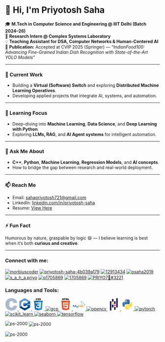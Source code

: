 # 👋 Hi, I'm Priyotosh Saha  

🎓 **M.Tech in Computer Science and Engineering @ IIIT Delhi (Batch 2024–26)**  
🔬 **Research Intern @ Complex Systems Laboratory**  
💡 **Teaching Assistant for DSA, Computer Networks & Human-Centered AI**  
📘 **Publication:** Accepted at CVIP 2025 (Springer) — *“IndianFood100: Advancing Fine-Grained Indian Dish Recognition with State-of-the-Art YOLO Models”*

---

### 🔭 Current Work
- Building a **Virtual (Software) Switch** and exploring **Distributed Machine Learning Operatives**.
- Developing applied projects that integrate AI, systems, and automation.

---

### 🌱 Learning Focus
- Deep-diving into **Machine Learning**, **Data Science**, and **Deep Learning with Python**.
- Exploring **LLMs, RAG**, and **AI Agent systems** for intelligent automation.

---

### 💬 Ask Me About
- **C++**, **Python**, **Machine Learning**, **Regression Models**, and **AI concepts**.
- How to bridge the gap between research and real-world deployment.

---

### 📫 Reach Me
- Email: [sahapriyotosh721@gmail.com](mailto:sahapriyotosh721@gmail.com)  
- LinkedIn: [linkedin.com/in/priyotosh-saha](https://linkedin.com/in/priyotosh-saha)  
- Resume: [View Here]([https://drive.google.com/file/d/1qn9mmCXFQ5F3ehy7FeQgriSmHh2SLTC-/view?usp=drive_link])

---

### ⚡ Fun Fact
Humorous by nature, graspable by logic 😄 — I believe learning is best when it’s both **curious and creative**.

---


<h3 align="left">Connect with me:</h3>
<p align="left">
<a href="https://twitter.com/morbiuscoder" target="blank"><img align="center" src="https://raw.githubusercontent.com/rahuldkjain/github-profile-readme-generator/master/src/images/icons/Social/twitter.svg" alt="morbiuscoder" height="30" width="40" /></a>
<a href="https://linkedin.com/in/priyotosh-saha-4b039a179" target="blank"><img align="center" src="https://raw.githubusercontent.com/rahuldkjain/github-profile-readme-generator/master/src/images/icons/Social/linked-in-alt.svg" alt="priyotosh-saha-4b039a179" height="30" width="40" /></a>
<a href="https://stackoverflow.com/users/12913434" target="blank"><img align="center" src="https://raw.githubusercontent.com/rahuldkjain/github-profile-readme-generator/master/src/images/icons/Social/stack-overflow.svg" alt="12913434" height="30" width="40" /></a>
<a href="https://kaggle.com/psaha2019" target="blank"><img align="center" src="https://raw.githubusercontent.com/rahuldkjain/github-profile-readme-generator/master/src/images/icons/Social/kaggle.svg" alt="psaha2019" height="30" width="40" /></a>
<a href="https://instagram.com/s_a_h_a.priyo" target="blank"><img align="center" src="https://raw.githubusercontent.com/rahuldkjain/github-profile-readme-generator/master/src/images/icons/Social/instagram.svg" alt="s_a_h_a.priyo" height="30" width="40" /></a>
<a href="https://www.hackerrank.com/p1705869" target="blank"><img align="center" src="https://raw.githubusercontent.com/rahuldkjain/github-profile-readme-generator/master/src/images/icons/Social/hackerrank.svg" alt="p1705869" height="30" width="40" /></a>
<a href="https://www.leetcode.com/1705869" target="blank"><img align="center" src="https://raw.githubusercontent.com/rahuldkjain/github-profile-readme-generator/master/src/images/icons/Social/leet-code.svg" alt="1705869" height="30" width="40" /></a>
<a href="https://discord.gg/PRIYO7🦁#3221" target="blank"><img align="center" src="https://raw.githubusercontent.com/rahuldkjain/github-profile-readme-generator/master/src/images/icons/Social/discord.svg" alt="PRIYO7🦁#3221" height="30" width="40" /></a>
</p>

<h3 align="left">Languages and Tools:</h3>
<p align="left"> <a href="https://www.cprogramming.com/" target="_blank" rel="noreferrer"> <img src="https://raw.githubusercontent.com/devicons/devicon/master/icons/c/c-original.svg" alt="c" width="40" height="40"/> </a> <a href="https://www.w3schools.com/cpp/" target="_blank" rel="noreferrer"> <img src="https://raw.githubusercontent.com/devicons/devicon/master/icons/cplusplus/cplusplus-original.svg" alt="cplusplus" width="40" height="40"/> </a> <a href="https://www.w3schools.com/css/" target="_blank" rel="noreferrer"> <img src="https://raw.githubusercontent.com/devicons/devicon/master/icons/css3/css3-original-wordmark.svg" alt="css3" width="40" height="40"/> </a> <a href="https://cloud.google.com" target="_blank" rel="noreferrer"> <img src="https://www.vectorlogo.zone/logos/google_cloud/google_cloud-icon.svg" alt="gcp" width="40" height="40"/> </a> <a href="https://www.w3.org/html/" target="_blank" rel="noreferrer"> <img src="https://raw.githubusercontent.com/devicons/devicon/master/icons/html5/html5-original-wordmark.svg" alt="html5" width="40" height="40"/> </a> <a href="https://www.mysql.com/" target="_blank" rel="noreferrer"> <img src="https://raw.githubusercontent.com/devicons/devicon/master/icons/mysql/mysql-original-wordmark.svg" alt="mysql" width="40" height="40"/> </a> <a href="https://opencv.org/" target="_blank" rel="noreferrer"> <img src="https://www.vectorlogo.zone/logos/opencv/opencv-icon.svg" alt="opencv" width="40" height="40"/> </a> <a href="https://pandas.pydata.org/" target="_blank" rel="noreferrer"> <img src="https://raw.githubusercontent.com/devicons/devicon/2ae2a900d2f041da66e950e4d48052658d850630/icons/pandas/pandas-original.svg" alt="pandas" width="40" height="40"/> </a> <a href="https://www.python.org" target="_blank" rel="noreferrer"> <img src="https://raw.githubusercontent.com/devicons/devicon/master/icons/python/python-original.svg" alt="python" width="40" height="40"/> </a> <a href="https://pytorch.org/" target="_blank" rel="noreferrer"> <img src="https://www.vectorlogo.zone/logos/pytorch/pytorch-icon.svg" alt="pytorch" width="40" height="40"/> </a> <a href="https://scikit-learn.org/" target="_blank" rel="noreferrer"> <img src="https://upload.wikimedia.org/wikipedia/commons/0/05/Scikit_learn_logo_small.svg" alt="scikit_learn" width="40" height="40"/> </a> <a href="https://seaborn.pydata.org/" target="_blank" rel="noreferrer"> <img src="https://seaborn.pydata.org/_images/logo-mark-lightbg.svg" alt="seaborn" width="40" height="40"/> </a> <a href="https://www.tensorflow.org" target="_blank" rel="noreferrer"> <img src="https://www.vectorlogo.zone/logos/tensorflow/tensorflow-icon.svg" alt="tensorflow" width="40" height="40"/> </a> </p>

<p><img align="left" src="https://github-readme-stats.vercel.app/api/top-langs?username=ps-2000&show_icons=true&locale=en&layout=compact" alt="ps-2000" /></p>

<p>&nbsp;<img align="center" src="https://github-readme-stats.vercel.app/api?username=ps-2000&show_icons=true&locale=en" alt="ps-2000" /></p>

<p><img align="center" src="https://github-readme-streak-stats.herokuapp.com/?user=ps-2000&" alt="ps-2000" /></p>
